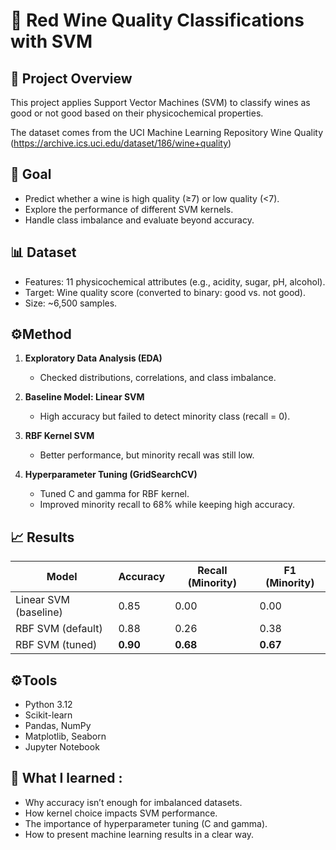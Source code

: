 # 🍷 Red Wine Quality Classifications with SVM

## 📌 Project Overview
This project applies Support Vector Machines (SVM) to classify wines as good or not good based on their physicochemical properties.

The dataset comes from the UCI Machine Learning Repository Wine Quality (https://archive.ics.uci.edu/dataset/186/wine+quality)

## 🎯 Goal
- Predict whether a wine is high quality (≥7) or low quality (<7).
- Explore the performance of different SVM kernels.
- Handle class imbalance and evaluate beyond accuracy.

## 📊 Dataset
- Features: 11 physicochemical attributes (e.g., acidity, sugar, pH, alcohol).
- Target: Wine quality score (converted to binary: good vs. not good).
- Size: ~6,500 samples.

## ⚙️Method
1. **Exploratory Data Analysis (EDA)**
    - Checked distributions, correlations, and class imbalance.
    
2. **Baseline Model: Linear SVM**
   - High accuracy but failed to detect minority class (recall = 0).

3. **RBF Kernel SVM**
    - Better performance, but minority recall was still low.

4. **Hyperparameter Tuning (GridSearchCV)**
    - Tuned C and gamma for RBF kernel.
    - Improved minority recall to 68% while keeping high accuracy.

## 📈 Results
| Model                 | Accuracy | Recall (Minority) | F1 (Minority) |
| --------------------- | -------- | ----------------- | ------------- |
| Linear SVM (baseline) | 0.85     | 0.00              | 0.00          |
| RBF SVM (default)     | 0.88     | 0.26              | 0.38          |
| RBF SVM (tuned)       | **0.90** | **0.68**          | **0.67**      |

## ⚙️Tools
- Python 3.12
- Scikit-learn
- Pandas, NumPy
- Matplotlib, Seaborn
- Jupyter Notebook

## 🧠 What I learned :
- Why accuracy isn’t enough for imbalanced datasets.
- How kernel choice impacts SVM performance.
- The importance of hyperparameter tuning (C and gamma).
- How to present machine learning results in a clear way.
